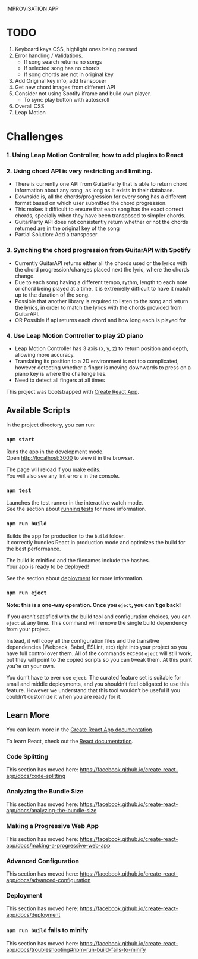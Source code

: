 IMPROVISATION APP

# TODO

1. Keyboard keys CSS, highlight ones being pressed
2. Error handling / Validations.
   - If song search returns no songs
   - If selected song has no chords
   - If song chords are not in original key
3. Add Original key info, add transposer
4. Get new chord images from different API
5. Consider not using Spotify iframe and build own player.
   - To sync play button with autoscroll
6. Overall CSS
7. Leap Motion

# Challenges

### 1. Using Leap Motion Controller, how to add plugins to React

### 2. Using chord API is very restricting and limiting.

- There is currently one API from GuitarParty that is able to return chord information about any song, as long as it exists in their database.
- Downside is, all the chords/progression for every song has a different format based on which user submitted the chord progression.
- This makes it difficult to ensure that each song has the exact correct chords, specially when they have been transposed to simpler chords.
- GuitarParty API does not consistently return whether or not the chords returned are in the original key of the song
- Partial Solution: Add a transposer

### 3. Synching the chord progression from GuitarAPI with Spotify

- Currently GuitarAPI returns either all the chords used or the lyrics with the chord progression/changes placed next the lyric, where the chords change.
- Due to each song having a different tempo, rythm, length to each note or chord being played at a time, it is extremelly difficult to have it match up to the duration of the song.
- Possible that another library is required to listen to the song and return the lyrics, in order to match the lyrics with the chords provided from GuitarAPI.
- OR Possible if api returns each chord and how long each is played for

### 4. Use Leap Motion Controller to play 2D piano

- Leap Motion Controller has 3 axis (x, y, z) to return position and depth, allowing more accuracy.
- Translating its position to a 2D environment is not too complicated, however detecting whether a finger is moving downwards to press on a piano key is where the challenge lies.
- Need to detect all fingers at all times

This project was bootstrapped with [Create React App](https://github.com/facebook/create-react-app).

## Available Scripts

In the project directory, you can run:

### `npm start`

Runs the app in the development mode.<br>
Open [http://localhost:3000](http://localhost:3000) to view it in the browser.

The page will reload if you make edits.<br>
You will also see any lint errors in the console.

### `npm test`

Launches the test runner in the interactive watch mode.<br>
See the section about [running tests](https://facebook.github.io/create-react-app/docs/running-tests) for more information.

### `npm run build`

Builds the app for production to the `build` folder.<br>
It correctly bundles React in production mode and optimizes the build for the best performance.

The build is minified and the filenames include the hashes.<br>
Your app is ready to be deployed!

See the section about [deployment](https://facebook.github.io/create-react-app/docs/deployment) for more information.

### `npm run eject`

**Note: this is a one-way operation. Once you `eject`, you can’t go back!**

If you aren’t satisfied with the build tool and configuration choices, you can `eject` at any time. This command will remove the single build dependency from your project.

Instead, it will copy all the configuration files and the transitive dependencies (Webpack, Babel, ESLint, etc) right into your project so you have full control over them. All of the commands except `eject` will still work, but they will point to the copied scripts so you can tweak them. At this point you’re on your own.

You don’t have to ever use `eject`. The curated feature set is suitable for small and middle deployments, and you shouldn’t feel obligated to use this feature. However we understand that this tool wouldn’t be useful if you couldn’t customize it when you are ready for it.

## Learn More

You can learn more in the [Create React App documentation](https://facebook.github.io/create-react-app/docs/getting-started).

To learn React, check out the [React documentation](https://reactjs.org/).

### Code Splitting

This section has moved here: https://facebook.github.io/create-react-app/docs/code-splitting

### Analyzing the Bundle Size

This section has moved here: https://facebook.github.io/create-react-app/docs/analyzing-the-bundle-size

### Making a Progressive Web App

This section has moved here: https://facebook.github.io/create-react-app/docs/making-a-progressive-web-app

### Advanced Configuration

This section has moved here: https://facebook.github.io/create-react-app/docs/advanced-configuration

### Deployment

This section has moved here: https://facebook.github.io/create-react-app/docs/deployment

### `npm run build` fails to minify

This section has moved here: https://facebook.github.io/create-react-app/docs/troubleshooting#npm-run-build-fails-to-minify
